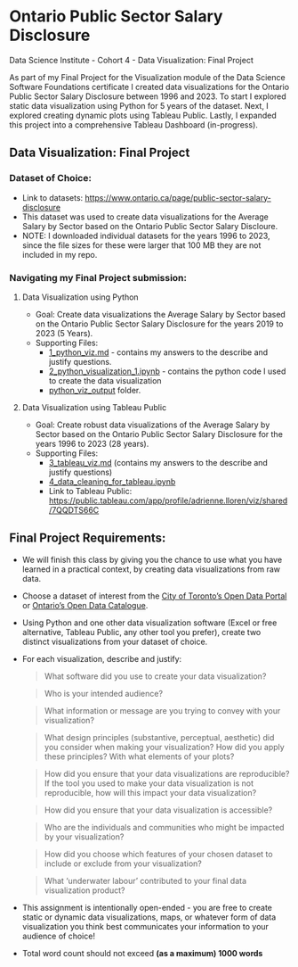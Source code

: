 # Ontario Public Sector Salary Disclosure
Data Science Institute - Cohort 4 - Data Visualization: Final Project

As part of my Final Project for the Visualization module of the Data Science Software Foundations certificate I created data visualizations for the Ontario Public Sector Salary Disclosure between 1996 and 2023. To start I explored static data visualization using Python for 5 years of the dataset. Next, I explored creating dynamic plots using Tableau Public. Lastly, I expanded this project into a comprehensive Tableau Dashboard (in-progress).

## Data Visualization: Final Project

### Dataset of Choice:
* Link to datasets: https://www.ontario.ca/page/public-sector-salary-disclosure
* This dataset was used to create data visualizations for the Average Salary by Sector based on the Ontario Public Sector Salary Discloure.
* NOTE: I downloaded individual datasets for the years 1996 to 2023, since the file sizes for these were larger that 100 MB they are not included in my repo. 

### Navigating my Final Project submission:

1. Data Visualization using Python
    * Goal: Create data visualizations the Average Salary by Sector based on the Ontario Public Sector Salary Disclosure for the years 2019 to 2023 (5 Years).
    * Supporting Files:
        * [1_python_viz.md](ontario_public_sector_salary/1_python_viz.md) - contains my answers to the describe and justify questions.
        * [2_python_visualization_1.ipynb](ontario_public_sector_salary/2_python_visualization_1.ipynb) - contains the python code I used to create the data visualization
        * [python_viz_output](ontario_public_sector_salary/python_viz_output) folder.

2. Data Visualization using Tableau Public
    * Goal: Create robust data visualizations of the Average Salary by Sector based on the Ontario Public Sector Salary Disclosure for the years 1996 to 2023 (28 years). 
    * Supporting Files:
        * [3_tableau_viz.md](ontario_public_sector_salary/3_tableau_viz.md) (contains my answers to the describe and justify questions)
        * [4_data_cleaning_for_tableau.ipynb](ontario_public_sector_salary/4_data_cleaning_for_tableau.ipynb)
        * Link to Tableau Public: https://public.tableau.com/app/profile/adrienne.lloren/viz/shared/7QQDTS66C


## Final Project Requirements:
- We will finish this class by giving you the chance to use what you have learned in a practical context, by creating data visualizations from raw data. 
- Choose a dataset of interest from the [City of Toronto’s Open Data Portal](https://www.toronto.ca/city-government/data-research-maps/open-data/) or [Ontario’s Open Data Catalogue](https://data.ontario.ca/). 
- Using Python and one other data visualization software (Excel or free alternative, Tableau Public, any other tool you prefer), create two distinct visualizations from your dataset of choice.  
- For each visualization, describe and justify: 
    > What software did you use to create your data visualization?

    > Who is your intended audience? 
    
    > What information or message are you trying to convey with your visualization? 
    
    > What design principles (substantive, perceptual, aesthetic) did you consider when making your visualization? How did you apply these principles? With what elements of your plots? 
    
    > How did you ensure that your data visualizations are reproducible? If the tool you used to make your data visualization is not reproducible, how will this impact your data visualization? 
    
    > How did you ensure that your data visualization is accessible?  
    
    > Who are the individuals and communities who might be impacted by your visualization?  
    
    > How did you choose which features of your chosen dataset to include or exclude from your visualization? 
    
    > What ‘underwater labour’ contributed to your final data visualization product?

- This assignment is intentionally open-ended - you are free to create static or dynamic data visualizations, maps, or whatever form of data visualization you think best communicates your information to your audience of choice! 
- Total word count should not exceed **(as a maximum) 1000 words** 
